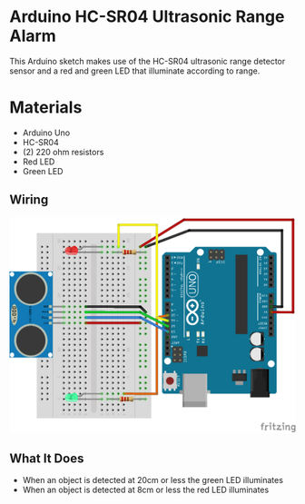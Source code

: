 # Arduino HC-SR04 Ultrasonic Range Alarm

This Arduino sketch makes use of the HC-SR04 ultrasonic range detector sensor and a red and green LED that illuminate according to range.

# Materials

- Arduino Uno
- HC-SR04
- (2) 220 ohm resistors
- Red LED
- Green LED

## Wiring

![Wiring](HC-SR04_example_bb.png)

## What It Does

- When an object is detected at 20cm or less the green LED illuminates
- When an object is detected at 8cm or less the red LED illuminates